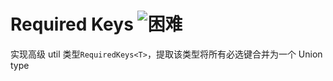 <h1>
  Required Keys
  <img src="https://img.shields.io/badge/-%E5%9B%B0%E9%9A%BE-red" alt="困难" />
</h1>

实现高级 util 类型`RequiredKeys<T>`，提取该类型将所有必选键合并为一个 Union type
